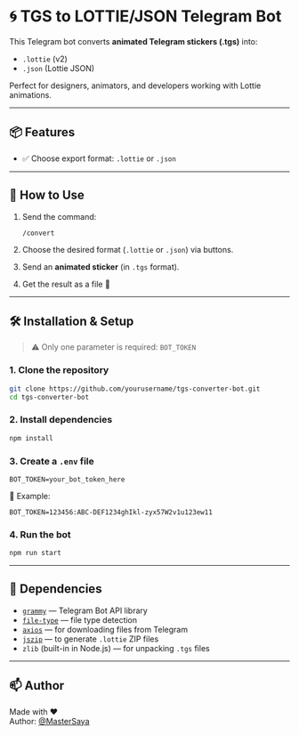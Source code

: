 # 🌀 TGS to LOTTIE/JSON Telegram Bot

This Telegram bot converts **animated Telegram stickers (.tgs)** into:
- `.lottie` (v2)
- `.json` (Lottie JSON)

Perfect for designers, animators, and developers working with Lottie animations.

---

## 📦 Features

- ✅ Choose export format: `.lottie` or `.json`
---

## 🚀 How to Use

1. Send the command:
   ```
   /convert
   ```

2. Choose the desired format (`.lottie` or `.json`) via buttons.

3. Send an **animated sticker** (in `.tgs` format).

4. Get the result as a file 🎉

---

## 🛠️ Installation & Setup

> ⚠️ Only one parameter is required: `BOT_TOKEN`

### 1. Clone the repository

```bash
git clone https://github.com/yourusername/tgs-converter-bot.git
cd tgs-converter-bot
```

### 2. Install dependencies

```bash
npm install
```

### 3. Create a `.env` file

```env
BOT_TOKEN=your_bot_token_here
```

📌 Example:

```env
BOT_TOKEN=123456:ABC-DEF1234ghIkl-zyx57W2v1u123ew11
```

### 4. Run the bot

```bash
npm run start
```

---

## 📄 Dependencies

- [`grammy`](https://grammy.dev) — Telegram Bot API library
- [`file-type`](https://www.npmjs.com/package/file-type) — file type detection
- [`axios`](https://axios-http.com) — for downloading files from Telegram
- [`jszip`](https://stuk.github.io/jszip/) — to generate `.lottie` ZIP files
- `zlib` (built-in in Node.js) — for unpacking `.tgs` files

---

## 📫 Author

Made with ❤️  
Author: [@MasterSaya](https://t.me/MasterSaya)
